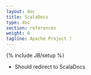 ```yaml
---
layout: doc
title: ScalaDocs
type: doc
section: references
weight: 0
tagline: Apache Project !
---
```


{% include JB/setup %}

- Should redirect to ScalaDocs

